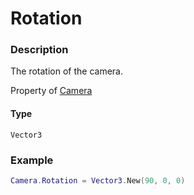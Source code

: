# Rotation

### Description

The rotation of the camera.

Property of [Camera](../../)

#### Type

`Vector3`

### Example

```lua
Camera.Rotation = Vector3.New(90, 0, 0)
```
